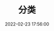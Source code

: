 ---
title: 分类
date: 2022-02-23 17:56:00
aside: false
top_img: false
comments: false
type: "categories"
---